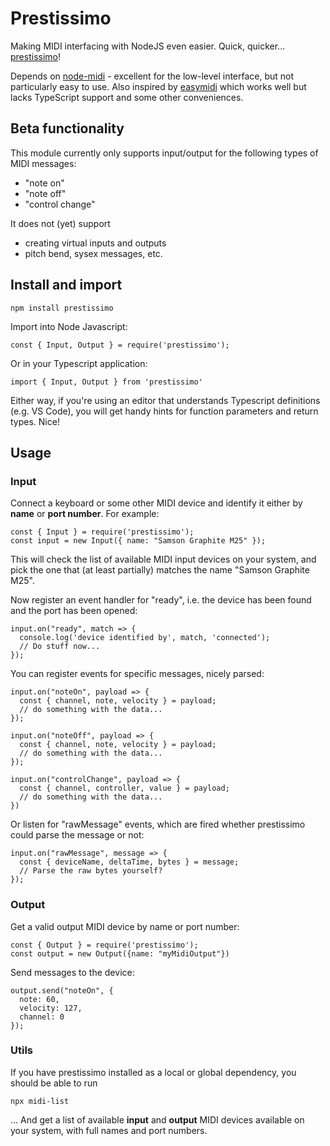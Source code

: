 # Prestissimo

Making MIDI interfacing with NodeJS even easier. Quick, quicker... [prestissimo](https://en.wiktionary.org/wiki/prestissimo)!

Depends on [node-midi](https://github.com/justinlatimer/node-midi) - excellent for the low-level interface, but not particularly easy to use. Also inspired by [easymidi](https://github.com/dinchak/node-easymidi) which works well but lacks TypeScript support and some other conveniences.

## Beta functionality

This module currently only supports input/output for the following types of MIDI messages:

- "note on"
- "note off"
- "control change"

It does not (yet) support

- creating virtual inputs and outputs
- pitch bend, sysex messages, etc.

## Install and import

```
npm install prestissimo
```

Import into Node Javascript:

```
const { Input, Output } = require('prestissimo');
```

Or in your Typescript application:

```
import { Input, Output } from 'prestissimo'
```

Either way, if you're using an editor that understands Typescript definitions (e.g. VS Code), you will get handy hints for function parameters and return types. Nice!

## Usage

### Input

Connect a keyboard or some other MIDI device and identify it either by **name** or **port number**. For example:

```
const { Input } = require('prestissimo');
const input = new Input({ name: "Samson Graphite M25" });
```

This will check the list of available MIDI input devices on your system, and pick the one that (at least partially) matches the name "Samson Graphite M25".

Now register an event handler for "ready", i.e. the device has been found and the port has been opened:

```
input.on("ready", match => {
  console.log('device identified by', match, 'connected');
  // Do stuff now...
});
```

You can register events for specific messages, nicely parsed:

```
input.on("noteOn", payload => {
  const { channel, note, velocity } = payload;
  // do something with the data...
});

input.on("noteOff", payload => {
  const { channel, note, velocity } = payload;
  // do something with the data...
});

input.on("controlChange", payload => {
  const { channel, controller, value } = payload;
  // do something with the data...
})
```

Or listen for "rawMessage" events, which are fired whether prestissimo could parse the message or not:

```
input.on("rawMessage", message => {
  const { deviceName, deltaTime, bytes } = message;
  // Parse the raw bytes yourself?
});
```

### Output

Get a valid output MIDI device by name or port number:

```
const { Output } = require('prestissimo');
const output = new Output({name: "myMidiOutput"})
```

Send messages to the device:

```
output.send("noteOn", {
  note: 60,
  velocity: 127,
  channel: 0
});
```

### Utils

If you have prestissimo installed as a local or global dependency, you should be able to run

```
npx midi-list
```

... And get a list of available **input** and **output** MIDI devices available on your system, with full names and port numbers.
